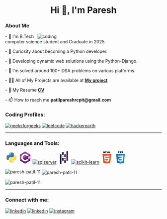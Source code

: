    			

<h1 align="center">Hi 👋, I'm Paresh</h1>
<div class="intro">  
    <h3>About Me</h3> 
    <img align="right" alt="coding" width="400" src="https://user-images.githubusercontent.com/55389276/140866485-8fb1c876-9a8f-4d6a-98dc-08c4981eaf70.gif">
    <p>- 🔭 I’m B.Tech computer science student and Graduate in 2025.</p>
    <p>- 🤝 Curiosity about becoming a Python developer.</p>
    <p>- 🌱 Developing dynamic web solutions using the Python-Django.</p>
    <p>- 👯 I’m solved around 100+ DSA problems on various platforms.</p>
    <p>- 👨‍💻 All of My Projects are available at <a href="https://github.com/Paresh-Patil-11?tab=repositories" target="_blank"><strong>My project</strong></a></p>
    <p>- 📄 My Resume <a href="https://drive.google.com/file/d/1QxD0LiPI4mvhgi23vnoGacrdPwq_Rzfg/view" target="_blank"><strong>CV</strong></a></p>
    <p>- 📫 How to reach me <strong>patilpareshrcpit@gmail.com</strong></p>
	
</div>
<div class="section">
    <h3>Coding Profiles:</h3>
    <p class="social-icons">
		<a href="https://www.geeksforgeeks.org/paresh_patil_11" target="blank"><img src="https://raw.githubusercontent.com/rahuldkjain/github-profile-readme-generator/master/src/images/icons/Social/geeks-for-geeks.svg" alt="geeksforgeeks" height="30" width="40" /></a>
        <a href="https://www.leetcode.com/paresh_patil_11" target="blank"><img src="https://raw.githubusercontent.com/rahuldkjain/github-profile-readme-generator/master/src/images/icons/Social/leet-code.svg" alt="leetcode" height="30" width="40" /></a>
        <a href="https://www.hackerearth.com/@paresh_patil_11" target="blank"><img src="https://raw.githubusercontent.com/rahuldkjain/github-profile-readme-generator/master/src/images/icons/Social/hackerearth.svg" alt="hackerearth" height="30" width="40" /></a>
    </p>
    <hr>
</div>

<div class="section">
    <h3>Languages and Tools:</h3>
    <p>
        <a href="https://www.python.org" target="_blank" rel="noreferrer"><img src="https://raw.githubusercontent.com/devicons/devicon/master/icons/python/python-original.svg" alt="python" width="40" height="40"/></a>
        <a href="https://www.w3schools.com/cs/" target="_blank" rel="noreferrer"><img src="https://raw.githubusercontent.com/devicons/devicon/master/icons/csharp/csharp-original.svg" alt="csharp" width="40" height="40"/></a>
        <a href="https://www.microsoft.com/en-us/sql-server" target="_blank" rel="noreferrer"><img src="https://www.svgrepo.com/show/303229/microsoft-sql-server-logo.svg" alt="sqlserver" width="40" height="40"/></a>
        <a href="https://pandas.pydata.org/" target="_blank" rel="noreferrer"><img src="https://raw.githubusercontent.com/devicons/devicon/2ae2a900d2f041da66e950e4d48052658d850630/icons/pandas/pandas-original.svg" alt="pandas" width="40" height="40"/></a>
        <a href="https://scikit-learn.org/" target="_blank" rel="noreferrer"><img src="https://upload.wikimedia.org/wikipedia/commons/0/05/Scikit_learn_logo_small.svg" alt="scikit-learn" width="40" height="40"/></a>
        <a href="https://www.w3.org/html/" target="_blank" rel="noreferrer"><img src="https://raw.githubusercontent.com/devicons/devicon/master/icons/html5/html5-original-wordmark.svg" alt="html5" width="40" height="40"/></a>
        <a href="https://www.w3schools.com/css/" target="_blank" rel="noreferrer"><img src="https://raw.githubusercontent.com/devicons/devicon/master/icons/css3/css3-original-wordmark.svg" alt="css3" width="40" height="40"/></a>
    </p>
</div>

<div class="section">
    <p><img align="left" src="https://github-readme-stats.vercel.app/api/top-langs?username=paresh-patil-11&show_icons=true&locale=en&layout=compact" alt="paresh-patil-11" /></p>
    <p>&nbsp;<img align="center" src="https://github-readme-stats.vercel.app/api?username=paresh-patil-11&show_icons=true&locale=en" alt="paresh-patil-11" /></p>
    <p><img align="center" src="https://github-readme-streak-stats.herokuapp.com/?user=paresh-patil-11&" alt="paresh-patil-11" /></p>
    <hr>
</div>
<div class="section">
    <h3>Connect with me:</h3>
    <p class="social-icons">
	    <a href="https://x.com/pareshpatil_11" target="blank"><img src="https://raw.githubusercontent.com/rahuldkjain/github-profile-readme-generator/master/src/images/icons/Social/twitter.svg" alt="linkedin" height="30" width="40" /></a>
        <a href="https://linkedin.com/in/pareshpatil11" target="blank"><img src="https://raw.githubusercontent.com/rahuldkjain/github-profile-readme-generator/master/src/images/icons/Social/linked-in-alt.svg" alt="linkedin" height="30" width="40" /></a>
        <a href="https://instagram.com/paresh_.11" target="blank"><img src="https://raw.githubusercontent.com/rahuldkjain/github-profile-readme-generator/master/src/images/icons/Social/instagram.svg" alt="instagram" height="30" width="40" /></a>
    </p>
</div>

</body>
</html>
